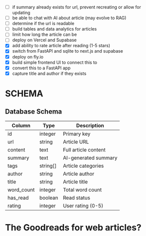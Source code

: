- [ ] if summary already exists for url, prevent recreating or allow for updating
- [ ] be able to chat with AI about article (may evolve to RAG)
- [ ] determine if the url is readable
- [ ] build tables and data analytics for articles
- [ ] limit how long the article can be
- [ ] deploy on Vercel and Supabase
- [x] add ability to rate article after reading (1-5 stars)
- [x] switch from FastAPI and sqlite to next.js and supabase
- [x] deploy on fly.io
- [x] build simple frontend UI to connect this to
- [x] convert this to a FastAPI app
- [x] capture title and author if they exists

# SCHEMA

## Database Schema

| Column     | Type     | Description          |
| ---------- | -------- | -------------------- |
| id         | integer  | Primary key          |
| url        | string   | Article URL          |
| content    | text     | Full article content |
| summary    | text     | AI-generated summary |
| tags       | string[] | Article categories   |
| author     | string   | Article author       |
| title      | string   | Article title        |
| word_count | integer  | Total word count     |
| has_read   | boolean  | Read status          |
| rating     | integer  | User rating (0-5)    |

# The Goodreads for web articles?
